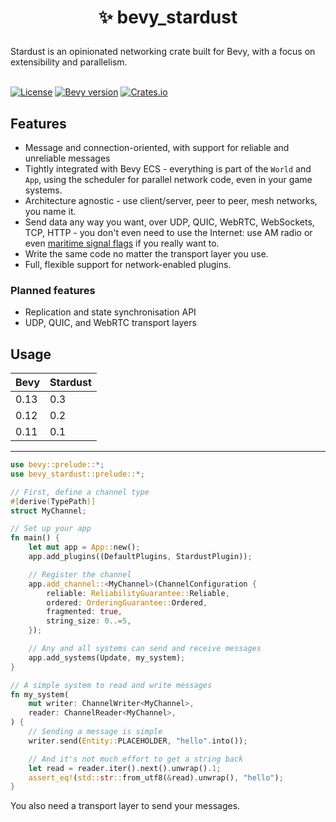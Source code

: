 <h1><p align="center">✨ bevy_stardust</p></h1>
Stardust is an opinionated networking crate built for Bevy, with a focus on extensibility and parallelism.
<br></br>

[![License](https://img.shields.io/github/license/veritius/bevy_stardust)](./)
[![Bevy version](https://img.shields.io/badge/bevy-0.12-blue?color=blue)](https://bevyengine.org/)
[![Crates.io](https://img.shields.io/crates/v/bevy_stardust)](https://crates.io/crates/bevy_stardust)

## Features
- Message and connection-oriented, with support for reliable and unreliable messages
- Tightly integrated with Bevy ECS - everything is part of the `World` and `App`, using the scheduler for parallel network code, even in your game systems.
- Architecture agnostic - use client/server, peer to peer, mesh networks, you name it.
- Send data any way you want, over UDP, QUIC, WebRTC, WebSockets, TCP, HTTP - you don't even need to use the Internet: use AM radio or even [maritime signal flags](https://en.wikipedia.org/wiki/International_maritime_signal_flags) if you really want to.
- Write the same code no matter the transport layer you use.
- Full, flexible support for network-enabled plugins.

### Planned features
- Replication and state synchronisation API
- UDP, QUIC, and WebRTC transport layers

## Usage
| Bevy | Stardust |
| ---- | -------- |
| 0.13 | 0.3      |
| 0.12 | 0.2      |
| 0.11 | 0.1      |

***

```rust
use bevy::prelude::*;
use bevy_stardust::prelude::*;

// First, define a channel type
#[derive(TypePath)]
struct MyChannel;

// Set up your app
fn main() {
    let mut app = App::new();
    app.add_plugins((DefaultPlugins, StardustPlugin));

    // Register the channel
    app.add_channel::<MyChannel>(ChannelConfiguration {
        reliable: ReliabilityGuarantee::Reliable,
        ordered: OrderingGuarantee::Ordered,
        fragmented: true,
        string_size: 0..=5,
    });

    // Any and all systems can send and receive messages
    app.add_systems(Update, my_system);
}

// A simple system to read and write messages
fn my_system(
    mut writer: ChannelWriter<MyChannel>,
    reader: ChannelReader<MyChannel>,
) {
    // Sending a message is simple
    writer.send(Entity::PLACEHOLDER, "hello".into());

    // And it's not much effort to get a string back
    let read = reader.iter().next().unwrap().1;
    assert_eq!(std::str::from_utf8(&read).unwrap(), "hello");
}
```

You also need a transport layer to send your messages.